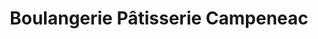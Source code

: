 ---
title: "Boulangerie Pâtisserie Campeneac"
url: /campeneac/boulangerie-patisserie-campeneac/
shop: boulangerie
---